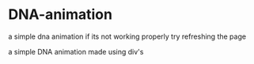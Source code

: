 # DNA-animation
a simple dna animation
if its not working properly try refreshing the page

a simple DNA animation made using div's 
